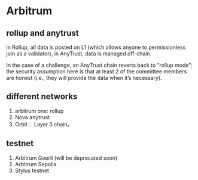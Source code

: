 # Arbitrum

## rollup and anytrust


in Rollup, all data is posted on L1 (which allows anyone to permissionless join as a validator), in AnyTrust, data is managed off-chain. 

In the case of a challenge, an AnyTrust chain reverts back to “rollup mode”; the security assumption here is that at least 2 of the committee members are honest (i.e., they will provide the data when it’s necessary). 

## different networks
1. arbitrum one: rollup
2. Nova anytrust
3. Orbit： Layer 3 chain。 


## testnet 
1. Arbitrum Goerli (will be deprecated soon)
2. Arbitrum Sepolia
3. Stylus testnet

